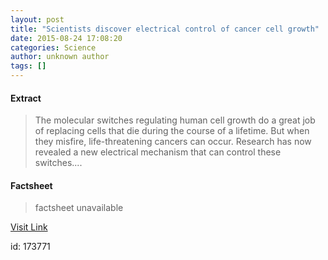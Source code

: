 ```yaml
---
layout: post
title: "Scientists discover electrical control of cancer cell growth"
date: 2015-08-24 17:08:20
categories: Science
author: unknown author
tags: []
---
```



#### Extract
>The molecular switches regulating human cell growth do a great job of replacing cells that die during the course of a lifetime. But when they misfire, life-threatening cancers can occur. Research has now revealed a new electrical mechanism that can control these switches....

#### Factsheet
>factsheet unavailable

[Visit Link](http://www.sciencedaily.com/releases/2015/08/150824130820.htm)

id:  173771

